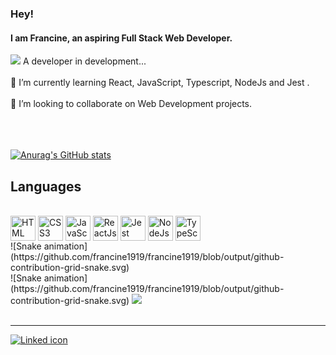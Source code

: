 ### Hey! 

<h4>I am Francine, an aspiring Full Stack Web Developer.</h4>

<div style="display:inline_block">
<img src="https://icongr.am/fontawesome/cogs.svg?size=23&color=99df43&colored=false"/><span>   A developer in development...</span>
</div>
<br>
🌱 I’m currently learning React, JavaScript, Typescript, NodeJs and Jest .
<br>
<br>
👯 I’m looking to collaborate on Web Development projects.
<br>
<br>
<br>
<br>

[![Anurag's GitHub stats](https://github-readme-stats.vercel.app/api?username=francine1919)](https://github.com/anuraghazra/github-readme-stats)
<div>

</div>
<h2>Languages</h2>
<div style="display:inline_block"><br>
 <img align="center" height="40" width="40" alt="HTML icon" src="https://cdn.jsdelivr.net/gh/devicons/devicon/icons/html5/html5-plain-wordmark.svg"/>
 <img align="center" height="40" width="40" alt="CSS3 icon" src="https://cdn.jsdelivr.net/gh/devicons/devicon/icons/css3/css3-plain-wordmark.svg"/>  
 <img align="center" height="40" width="40" alt="JavaScript icon" src="https://cdn.jsdelivr.net/gh/devicons/devicon/icons/javascript/javascript-plain.svg"/>
 <img align="center" height="40" width="40" alt="ReactJs icon" src="https://cdn.jsdelivr.net/gh/devicons/devicon/icons/react/react-original.svg"/>
 <img align="center" height="40" width="40" alt="Jest icon" src="https://cdn.jsdelivr.net/gh/devicons/devicon/icons/jest/jest-plain.svg" />
 <img align="center" height="40" width="40" alt="NodeJs icon" src="https://cdn.jsdelivr.net/gh/devicons/devicon/icons/nodejs/nodejs-original.svg" />
 <img align="center" height="40" width="40" alt="TypeScript icon" src="https://cdn.jsdelivr.net/gh/devicons/devicon/icons/typescript/typescript-plain.svg" /> 
 <!--  <img  align="center" height="40" width="40" alt="Visual Code icon" src="https://cdn.jsdelivr.net/gh/devicons/devicon/icons/vscode/vscode-original.svg" /> -->
</div>
  <div>![Snake animation](https://github.com/francine1919/francine1919/blob/output/github-contribution-grid-snake.svg) </div>
 ![Snake animation](https://github.com/francine1919/francine1919/blob/output/github-contribution-grid-snake.svg) 
 <img src="https://github.com/francine1919/francine1919/blob/output/github-contribution-grid-snake.svg"/>
 <br>
  <br>
  <hr>

<div>
 <a href="https://www.linkedin.com/in/francine-lima-1b2aa75a/">
 <img align="center" alt="Linked icon" src="https://img.shields.io/badge/LinkedIn-0077B5?style=for-the-badge&logo=linkedin&logoColor=white" />
</div>

<!--   Comentários -->
<!-- Picrewの「AmphyPop Doll Maker」でつくったよ！ <img src="https://picrew.me/share?cd=24wg8DMsdc"/>   -->
  <!--     <a href="https://github.com/francine1919"> -->
   <!--  <img height="180em" src="https://github-readme-stats.vercel.app/api?username=francine1919&show_icons=true&theme=dracula&include_all_commits=true&count_private=true"/> -->
<!--  <img height="180em" src="https://github-readme-stats.vercel.app/api/top-langs/?username=francine1919&layout=compact&theme=dracula&langs_count=5"/> -->
  

  <!--
 <img src="https://github-readme-stats.vercel.app/api/top-langs?username=francine1919"
   -->

<!-- ![image](https://github-readme-stats.vercel.app/api/top-langs/?username=francine1919&layout=compact&langs_count=8&hide_border=true&title_color=000000&icon_color=000000&text_color=000000&bg_color=ffffff) -->

<!--   [![Top Langs](https://github-readme-stats.vercel.app/api/top-langs/?username=francine1919)](https://github.com/anuraghazra/github-readme-stats) -->

<!--
**francine1919/francine1919** is a ✨ _special_ ✨ repository because its `README.md` (this file) appears on your GitHub profile.

- 🔭 I’m currently working on my Web Development skills.
- 🌱 I’m currently learning React, JavaScript, JEST and Typescript.
- 👯 I’m looking to collaborate on Web Development projects.
- 🤔 I’m looking for help with ...
- 💬 Ask me about JavaScript and React...
- ⚡ Fun fact: I love mangoes!
-->
